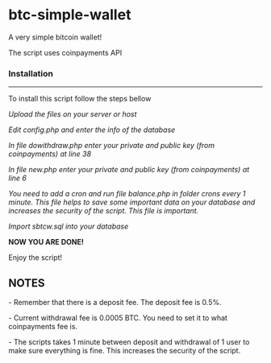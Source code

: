 # btc-simple-wallet
A very simple bitcoin wallet!
<p>The script uses coinpayments API</p>
<h3>Installation</h3>
<hr>
<p>To install this script follow the steps bellow</p>
<p><i>Upload the files on your server or host </i></p>
<p><i>Edit config.php and enter the info of the database</i></p>
<p><i>In file dowithdraw.php enter your private and public key (from coinpayments) at line 38</i></p>
<p><i>In file new.php enter your private and public key (from coinpayments) at line 6 </i></p>
<p><i>You need to add a cron and run file balance.php in folder crons every 1 minute. This file helps to save some important data on your database and increases the security of the script. This file is important.</i></p>
<p><i>Import sbtcw.sql into your database</i></p>
<b>NOW YOU ARE DONE!</b>
<p>Enjoy the script!</b>
<h2>NOTES</h2>
<p>- Remember that there is a deposit fee. The deposit fee is 0.5%.</p>
<p>- Current withdrawal fee is 0.0005 BTC. You need to set it to what coinpayments fee is.</p>
<p>- The scripts takes 1 minute between deposit and withdrawal of 1 user to make sure everything is fine. This increases the security of the script.</p>
